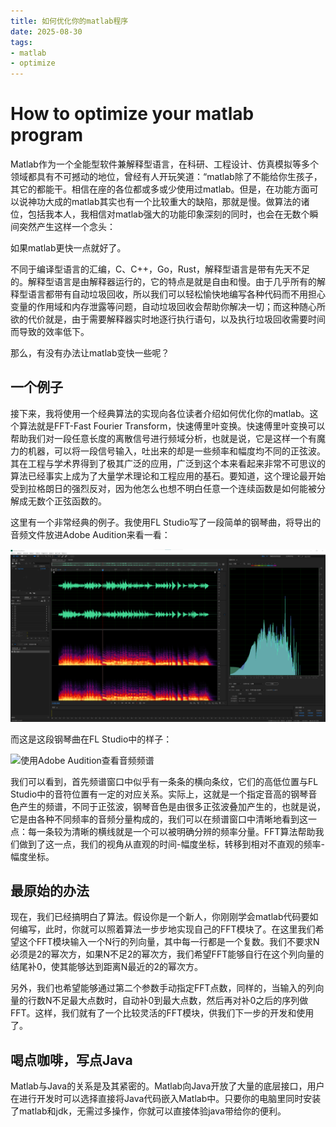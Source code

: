 ```yaml
---
title: 如何优化你的matlab程序
date: 2025-08-30
tags:
- matlab
- optimize
---
```


# How to optimize your matlab program

Matlab作为一个全能型软件兼解释型语言，在科研、工程设计、仿真模拟等多个领域都具有不可撼动的地位，曾经有人开玩笑道：“matlab除了不能给你生孩子，其它的都能干。相信在座的各位都或多或少使用过matlab。但是，在功能方面可以说神功大成的matlab其实也有一个比较重大的缺陷，那就是慢。做算法的诸位，包括我本人，我相信对matlab强大的功能印象深刻的同时，也会在无数个瞬间突然产生这样一个念头：

如果matlab更快一点就好了。

不同于编译型语言的汇编，C、C++，Go，Rust，解释型语言是带有先天不足的。解释型语言是由解释器运行的，它的特点是就是自由和慢。由于几乎所有的解释型语言都带有自动垃圾回收，所以我们可以轻松愉快地编写各种代码而不用担心变量的作用域和内存泄露等问题，自动垃圾回收会帮助你解决一切；而这种随心所欲的代价就是，由于需要解释器实时地逐行执行语句，以及执行垃圾回收需要时间而导致的效率低下。

那么，有没有办法让matlab变快一些呢？

## 一个例子

接下来，我将使用一个经典算法的实现向各位读者介绍如何优化你的matlab。这个算法就是FFT-Fast Fourier Transform，快速傅里叶变换。快速傅里叶变换可以帮助我们对一段任意长度的离散信号进行频域分析，也就是说，它是这样一个有魔力的机器，可以将一段信号输入，吐出来的却是一些频率和幅度均不同的正弦波。其在工程与学术界得到了极其广泛的应用，广泛到这个本来看起来非常不可思议的算法已经事实上成为了大量学术理论和工程应用的基石。要知道，这个理论最开始受到拉格朗日的强烈反对，因为他怎么也想不明白任意一个连续函数是如何能被分解成无数个正弦函数的。

这里有一个非常经典的例子。我使用FL Studio写了一段简单的钢琴曲，将导出的音频文件放进Adobe Audition来看一看：

![](如何优化你的matlab程序/au.png "使用Adobe Audition查看音频频谱")

而这是这段钢琴曲在FL Studio中的样子：

![](如何优化你的matlab程序/fl_studio.png "使用Adobe Audition查看音频频谱")

我们可以看到，首先频谱窗口中似乎有一条条的横向条纹，它们的高低位置与FL Studio中的音符位置有一定的对应关系。实际上，这就是一个指定音高的钢琴音色产生的频谱，不同于正弦波，钢琴音色是由很多正弦波叠加产生的，也就是说，它是由各种不同频率的音频分量构成的，我们可以在频谱窗口中清晰地看到这一点：每一条较为清晰的横线就是一个可以被明确分辨的频率分量。FFT算法帮助我们做到了这一点，我们的视角从直观的时间-幅度坐标，转移到相对不直观的频率-幅度坐标。

## 最原始的办法

现在，我们已经搞明白了算法。假设你是一个新人，你刚刚学会matlab代码要如何编写，此时，你就可以照着算法一步步地实现自己的FFT模块了。在这里我们希望这个FFT模块输入一个N行的列向量，其中每一行都是一个复数。我们不要求N必须是2的幂次方，如果N不足2的幂次方，我们希望FFT能够自行在这个列向量的结尾补0，使其能够达到距离N最近的2的幂次方。

另外，我们也希望能够通过第二个参数手动指定FFT点数，同样的，当输入的列向量的行数N不足最大点数时，自动补0到最大点数，然后再对补0之后的序列做FFT。这样，我们就有了一个比较灵活的FFT模块，供我们下一步的开发和使用了。

## 喝点咖啡，写点Java

Matlab与Java的关系是及其紧密的。Matlab向Java开放了大量的底层接口，用户在进行开发时可以选择直接将Java代码嵌入Matlab中。只要你的电脑里同时安装了matlab和jdk，无需过多操作，你就可以直接体验java带给你的便利。
